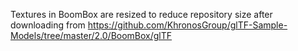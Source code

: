 Textures in BoomBox are resized to reduce repository size after downloading from https://github.com/KhronosGroup/glTF-Sample-Models/tree/master/2.0/BoomBox/glTF